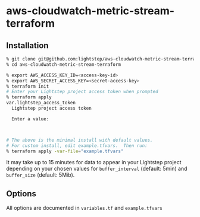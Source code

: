 # aws-cloudwatch-metric-stream-terraform

## Installation

```BASH
% git clone git@github.com:lightstep/aws-cloudwatch-metric-stream-terraform.git
% cd aws-cloudwatch-metric-stream-terraform

% export AWS_ACCESS_KEY_ID=<access-key-id>
% export AWS_SECRET_ACCESS_KEY=<secret-access-key>
% terraform init
# Enter your Lightstep project access token when prompted
% terraform apply
var.lightstep_access_token
  Lightstep project access token

  Enter a value: 



# The above is the minimal install with default values.
# For custom install, edit example.tfvars.  Then run:
% terraform apply -var-file="example.tfvars"
```
It may take up to 15 minutes for data to appear in your Lightstep project depending on your chosen values for `buffer_interval` (default: 5min) and `buffer_size` (default: 5Mib).

## Options
All options are documented in `variables.tf` and `example.tfvars`